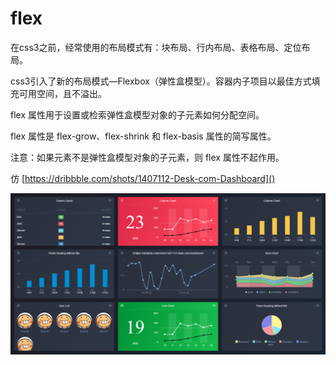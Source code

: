 # flex

在css3之前，经常使用的布局模式有：块布局、行内布局、表格布局、定位布局。

css3引入了新的布局模式—Flexbox（弹性盒模型）。容器内子项目以最佳方式填充可用空间，且不溢出。

flex 属性用于设置或检索弹性盒模型对象的子元素如何分配空间。

flex 属性是 flex-grow、flex-shrink 和 flex-basis 属性的简写属性。

注意：如果元素不是弹性盒模型对象的子元素，则 flex 属性不起作用。

仿 [https://dribbble.com/shots/1407112-Desk-com-Dashboard]()

![](img/flex.png)